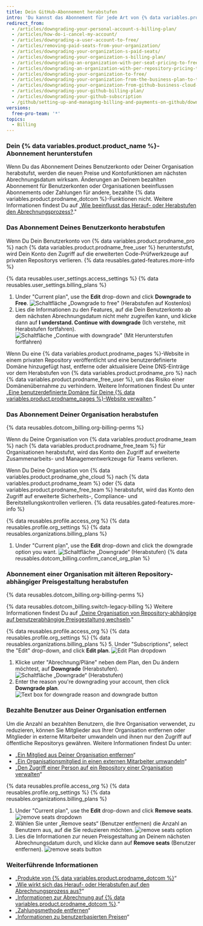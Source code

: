 ```yaml
---
title: Dein GitHub-Abonnement herabstufen
intro: 'Du kannst das Abonnement für jede Art von {% data variables.product.product_name %}-Konto jederzeit herunterstufen.'
redirect_from:
  - /articles/downgrading-your-personal-account-s-billing-plan/
  - /articles/how-do-i-cancel-my-account/
  - /articles/downgrading-a-user-account-to-free/
  - /articles/removing-paid-seats-from-your-organization/
  - /articles/downgrading-your-organization-s-paid-seats/
  - /articles/downgrading-your-organization-s-billing-plan/
  - /articles/downgrading-an-organization-with-per-seat-pricing-to-free/
  - /articles/downgrading-an-organization-with-per-repository-pricing-to-free/
  - /articles/downgrading-your-organization-to-free/
  - /articles/downgrading-your-organization-from-the-business-plan-to-the-team-plan/
  - /articles/downgrading-your-organization-from-github-business-cloud-to-the-team-plan/
  - /articles/downgrading-your-github-billing-plan/
  - /articles/downgrading-your-github-subscription
  - /github/setting-up-and-managing-billing-and-payments-on-github/downgrading-your-github-subscription
versions:
  free-pro-team: '*'
topics:
  - Billing
---
```

### Dein {% data variables.product.product_name %}-Abonnement herunterstufen

Wenn Du das Abonnement Deines Benutzerkonto oder Deiner Organisation herabstufst, werden die neuen Preise und Kontofunktionen am nächsten Abrechnungsdatum wirksam. Änderungen an Deinem bezahlten Abonnement für Benutzerkonten oder Organisationen beeinflussen Abonnements oder Zahlungen für andere, bezahlte {% data variables.product.prodname_dotcom %}-Funktionen nicht. Weitere Informationen findest Du auf „[Wie beeinflusst das Herauf- oder Herabstufen den Abrechnungsprozess?](/articles/how-does-upgrading-or-downgrading-affect-the-billing-process)."

### Das Abonnement Deines Benutzerkonto herabstufen

Wenn Du Dein Benutzerkonto von {% data variables.product.prodname_pro %} nach {% data variables.product.prodname_free_user %} herunterstufst, wird Dein Konto den Zugriff auf die erweiterten Code-Prüfwerkzeuge auf privaten Repositorys verlieren. {% data reusables.gated-features.more-info %}

{% data reusables.user_settings.access_settings %}
{% data reusables.user_settings.billing_plans %}
1. Under "Current plan", use the **Edit** drop-down and click **Downgrade to Free**. ![Schaltfläche „Downgrade to free" (Herabstufen auf Kostenlos)](/assets/images/help/billing/downgrade-to-free.png)
5. Lies die Informationen zu den Features, auf die Dein Benutzerkonto ab dem nächsten Abrechnungsdatum nicht mehr zugreifen kann, und klicke dann auf **I understand. Continue with downgrade** (Ich verstehe, mit Herabstufen fortfahren). ![Schaltfläche „Continue with downgrade" (Mit Herunterstufen fortfahren)](/assets/images/help/billing/continue-with-downgrade.png)

Wenn Du eine {% data variables.product.prodname_pages %}-Website in einem privaten Repository veröffentlicht und eine benutzerdefinierte Domäne hinzugefügt hast, entferne oder aktualisiere Deine DNS-Einträge vor dem Herabstufen von {% data variables.product.prodname_pro %} nach {% data variables.product.prodname_free_user %}, um das Risiko einer Domänenübernahme zu verhindern. Weitere Informationen findest Du unter „[Eine benutzerdefinierte Domäne für Deine {% data variables.product.prodname_pages %}-Website verwalten](/articles/managing-a-custom-domain-for-your-github-pages-site).“

### Das Abonnement Deiner Organisation herabstufen

{% data reusables.dotcom_billing.org-billing-perms %}

Wenn du Deine Organisation von {% data variables.product.prodname_team %} nach {% data variables.product.prodname_free_team %} für Organisationen herabstufst, wird das Konto den Zugriff auf erweiterte Zusammenarbeits- und Managementwerkzeuge für Teams verlieren.

Wenn Du Deine Organisation von {% data variables.product.prodname_ghe_cloud %} nach {% data variables.product.prodname_team %} oder {% data variables.product.prodname_free_team %} herabstufst, wird das Konto den Zugriff auf erweiterte Sicherheits-, Compliance- und Bereitstellungskontrollen verlieren. {% data reusables.gated-features.more-info %}

{% data reusables.profile.access_org %}
{% data reusables.profile.org_settings %}
{% data reusables.organizations.billing_plans %}
1. Under "Current plan", use the **Edit** drop-down and click the downgrade option you want. ![Schaltfläche „Downgrade“ (Herabstufen)](/assets/images/help/billing/downgrade-option-button.png)
{% data reusables.dotcom_billing.confirm_cancel_org_plan %}

### Abonnement einer Organisation mit älteren Repository-abhängiger Preisgestaltung herabstufen

{% data reusables.dotcom_billing.org-billing-perms %}

{% data reusables.dotcom_billing.switch-legacy-billing %} Weitere Informationen findest Du auf „[Deine Organisation von Repository-abhängige auf benutzerabhängige Preisgestaltung wechseln](/github/setting-up-and-managing-billing-and-payments-on-github/upgrading-your-github-subscription#switching-your-organization-from-per-repository-to-per-user-pricing)."

{% data reusables.profile.access_org %}
{% data reusables.profile.org_settings %}
{% data reusables.organizations.billing_plans %}
5. Under "Subscriptions", select the "Edit" drop-down, and click **Edit plan**. ![Edit Plan dropdown](/assets/images/help/billing/edit-plan-dropdown.png)
1. Klicke unter "Abrechnung/Pläne" neben dem Plan, den Du ändern möchtest, auf **Downgrade** (Herabstufen). ![Schaltfläche „Downgrade“ (Herabstufen)](/assets/images/help/billing/downgrade-plan-option-button.png)
1. Enter the reason you're downgrading your account, then click **Downgrade plan**. ![Text box for downgrade reason and downgrade button](/assets/images/help/billing/downgrade-plan-button.png)

### Bezahlte Benutzer aus Deiner Organisation entfernen

Um die Anzahl an bezahlten Benutzern, die Ihre Organisation verwendet, zu reduzieren, können Sie Mitglieder aus Ihrer Organisation entfernen oder Mitglieder in externe Mitarbeiter umwandeln und ihnen nur den Zugriff auf öffentliche Repositorys gewähren. Weitere Informationen findest Du unter:
- „[Ein Mitglied aus Deiner Organisation entfernen](/articles/removing-a-member-from-your-organization)“
- „[Ein Organisationsmitglied in einen externen Mitarbeiter umwandeln](/articles/converting-an-organization-member-to-an-outside-collaborator)“
- „[Den Zugriff einer Person auf ein Repository einer Organisation verwalten](/articles/managing-an-individual-s-access-to-an-organization-repository)“

{% data reusables.profile.access_org %}
{% data reusables.profile.org_settings %}
{% data reusables.organizations.billing_plans %}
1. Under "Current plan", use the **Edit** drop-down and click **Remove seats**. ![remove seats dropdown](/assets/images/help/billing/remove-seats-dropdown.png)
1. Wählen Sie unter „Remove seats“ (Benutzer entfernen) die Anzahl an Benutzern aus, auf die Sie reduzieren möchten. ![remove seats option](/assets/images/help/billing/remove-seats-amount.png)
1. Lies die Informationen zur neuen Preisgestaltung an Deinem nächsten Abrechnungsdatum durch, und klicke dann auf **Remove seats** (Benutzer entfernen). ![remove seats button](/assets/images/help/billing/remove-seats-button.png)

### Weiterführende Informationen

- „[Produkte von {% data variables.product.prodname_dotcom %}](/articles/github-s-products)“
- „[Wie wirkt sich das Herauf- oder Herabstufen auf den Abrechnungsprozess aus?](/articles/how-does-upgrading-or-downgrading-affect-the-billing-process)“
- „[Informationen zur Abrechnung auf {% data variables.product.prodname_dotcom %}](/articles/about-billing-on-github).“
- „[Zahlungsmethode entfernen](/articles/removing-a-payment-method)“
- „[Informationen zu benutzerbasierten Preisen](/articles/about-per-user-pricing)“
